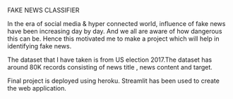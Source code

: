 FAKE NEWS CLASSIFIER

In the era of social media & hyper connected world, influence of fake news have been increasing day by day. And we all are aware of how dangerous this can be. Hence this motivated me to make a project which will help in identifying fake news.

The dataset that I have taken is from US election 2017.The dataset has around 80K records consisting of news title , news content and target.

Final project is deployed using heroku. Streamlit has been used to create the web application.


